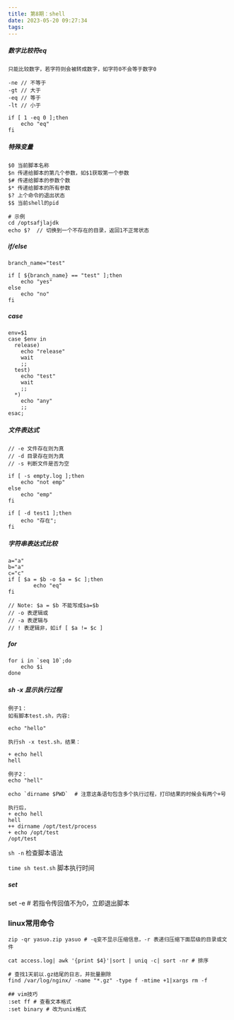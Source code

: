 ```yaml
---
title: 第8期：shell
date: 2023-05-20 09:27:34
tags:
---
```

##### 数字比较符eq
```
只能比较数字，若字符则会被转成数字，如字符0不会等于数字0

-ne // 不等于
-gt // 大于
-eq // 等于
-lt // 小于

if [ 1 -eq 0 ];then
	echo "eq"
fi
```

##### 特殊变量
```
$0 当前脚本名称
$n 传递给脚本的第几个参数，如$1获取第一个参数
$# 传递给脚本的参数个数
$* 传递给脚本的所有参数
$? 上个命令的退出状态
$$ 当前shell的pid

# 示例
cd /optsafjlajdk
echo $?  // 切换到一个不存在的目录，返回1不正常状态
```

##### if/else
```
branch_name="test"

if [ ${branch_name} == "test" ];then
	echo "yes"
else
	echo "no"
fi
```

##### case
```
env=$1
case $env in
  release)
	echo "release"
	wait
	;;
  test)
	echo "test"
	wait
	;;
  *)
	echo "any"
	;;
esac;
```

##### 文件表达式
```
// -e 文件存在则为真
// -d 目录存在则为真
// -s 判断文件是否为空

if [ -s empty.log ];then
	echo "not emp"
else
	echo "emp"
fi

if [ -d test1 ];then
	echo "存在";
fi
```

##### 字符串表达式比较
```
a="a"
b="a"
c="c"
if [ $a = $b -o $a = $c ];then
        echo "eq"
fi

// Note: $a = $b 不能写成$a=$b
// -o 表逻辑或
// -a 表逻辑与
// ! 表逻辑非，如if [ $a != $c ]
```

##### for
```
for i in `seq 10`;do
	echo $i
done
```

##### sh -x 显示执行过程
```
例子1：
如有脚本test.sh，内容:

echo "hello"

执行sh -x test.sh，结果：

+ echo hell
hell
```
```
例子2：
echo "hell"

echo `dirname $PWD`  # 注意这条语句包含多个执行过程，打印结果的时候会有两个+号

执行后，
+ echo hell
hell
++ dirname /opt/test/process
+ echo /opt/test
/opt/test
```

```sh -n``` 
检查脚本语法

```time sh test.sh``` 
脚本执行时间

##### set
set -e      # 若指令传回值不为0，立即退出脚本

### linux常用命令
```
zip -qr yasuo.zip yasuo # -q变不显示压缩信息，-r 表递归压缩下面层级的目录或文件

cat access.log| awk '{print $4}'|sort | uniq -c| sort -nr # 排序

# 查找1天前以.gz结尾的日志，并批量删除
find /var/log/nginx/ -name "*.gz" -type f -mtime +1|xargs rm -f

## vim技巧
:set ff # 查看文本格式
:set binary # 改为unix格式
```